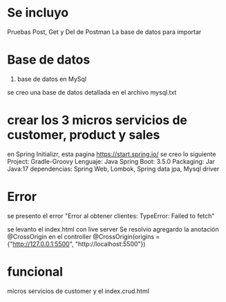 <H1>Se incluyo</H1>
Pruebas Post, Get y Del de Postman
La base de datos para importar

<H1>Base de datos</H1>

1) base de datos en MySql

se creo una base de datos detallada en el archivo mysql.txt

<H1>crear los 3 micros servicios de customer, product y sales</H1>

en Spring Initializr, esta pagina https://start.spring.io/ se creo lo siguiente
Project: Gradle-Groovy
Lenguaje: Java
Spring Boot: 3.5.0
Packaging: Jar
Java:17
dependencias: Spring Web, Lombok, Spring data jpa, Mysql driver

<H1>Error</H1>
se presento el error "Error al obtener clientes: TypeError: Failed to fetch"

se levanto el index.html con live server
Se resolvio agregardo la anotación @CrossOrigin en el controller
@CrossOrigin(origins = {"http://127.0.0.1:5500", "http://localhost:5500"})

<H1> funcional</H1>
micros servicios de customer y el index.crud.html